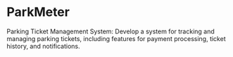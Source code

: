 # ParkMeter
 Parking Ticket Management System: Develop a system for tracking and managing parking tickets, including features for payment processing, ticket history, and notifications.
